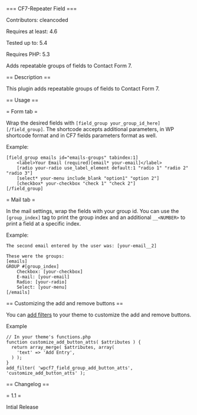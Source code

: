 === CF7-Repeater Field ===

Contributors: cleancoded

Requires at least: 4.6

Tested up to: 5.4

Requires PHP: 5.3

Adds repeatable groups of fields to Contact Form 7.

== Description ==

This plugin adds repeatable groups of fields to Contact Form 7.

== Usage ==

= Form tab =

Wrap the desired fields with `[field_group your_group_id_here][/field_group]`. The shortcode accepts additional parameters, in WP shortcode format and in CF7 fields parameters format as well.

Example:
~~~~
[field_group emails id="emails-groups" tabindex:1]
	<label>Your Email (required)[email* your-email]</label>
	[radio your-radio use_label_element default:1 "radio 1" "radio 2" "radio 3"]
	[select* your-menu include_blank "option1" "option 2"]
	[checkbox* your-checkbox "check 1" "check 2"]
[/field_group]
~~~~

= Mail tab =

In the mail settings, wrap the fields with your group id. You can use the `[group_index]` tag to print the group index and an additional `__<NUMBER>` to print a field at a specific index.

Example:
~~~~
The second email entered by the user was: [your-email__2]

These were the groups:
[emails]
GROUP #[group_index]
	Checkbox: [your-checkbox]
	E-mail: [your-email]
	Radio: [your-radio]
	Select: [your-menu]
[/emails]
~~~~

== Customizing the add and remove buttons ==

You can [add filters](https://developer.wordpress.org/reference/functions/add_filter/) to your theme to customize the add and remove buttons.

Example
~~~
// In your theme's functions.php
function customize_add_button_atts( $attributes ) {
  return array_merge( $attributes, array(
    'text' => 'Add Entry',
  ) );
}
add_filter( 'wpcf7_field_group_add_button_atts', 'customize_add_button_atts' );
~~~



== Changelog ==

= 1.1 =

Intial Release